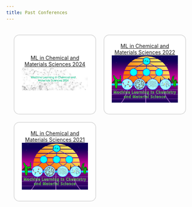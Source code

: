 ```yaml
---
title: Past Conferences
---
```


<style>
.grid-container {
    display: grid;
    grid-template-columns: repeat(2, 1fr);
    gap: 20px;
    padding: 20px;
    border-radius: 10px;
}
.grid-item {
    background-color: #f9f9f9;
    padding: 20px;
    text-align: center;
    border: 2px solid #ddd;
    border-radius: 15px;
    transition: transform 0.2s, box-shadow 0.2s;
    display: flex;
    flex-direction: column;
    justify-content: center;
}
.grid-item:hover {
    transform: scale(1.25);
    box-shadow: 0 0 15px rgba(0, 0, 0, 0.2);
}
.grid-item img {
    margin-bottom: 10px;
}
</style>

<div class="grid-container">
    <div class="grid-item" style="background-color:rgb(255, 255, 255);">
        <a href="https://mlcm-25.github.io/mlcm-24" style="font-size: 1em;">ML in Chemical and Materials Sciences 2024</a>
        <img src="/assets/past_events/mlcm24-logo.png" alt="MLCM-24 Logo" style="width: 100%;">
    </div>
    <div class="grid-item" style="background-color: rgb(255, 255, 255);">
        <a href="https://web.cvent.com/event/98d693ec-2328-4e76-bf46-c88d714cb55a/summary" style="font-size: 1em;">ML in Chemical and Materials Sciences 2022</a>
        <img src="/assets/past_events/mlcm22-logo.jpg" alt="2022 Logo" style="width: 100%;">
    </div>
    <div class="grid-item" style="background-color:rgb(255, 255, 255);">
        <a href="https://web.cvent.com/event/5e804abe-b0bb-4c3e-b5f8-94df8cd75147/summary" style="font-size: 1em;">ML in Chemical and Materials Sciences 2021</a>
        <img src="/assets/past_events/mlcm22-logo.jpg" alt="2021 Logo" style="width: 100%;">
    </div>
</div>

